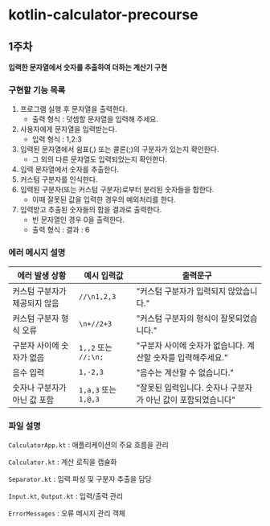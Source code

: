 # kotlin-calculator-precourse

## 1주차

**입력한 문자열에서 숫자를 추출하여 더하는 계산기 구현**

### 구현할 기능 목록

1. 프로그램 실행 후 문자열을 출력한다.
    - 출력 형식 : 덧셈할 문자열을 입력해 주세요.
2. 사용자에게 문자열을 입력받는다.
    - 입력 형식 : 1,2:3
3. 입력된 문자열에서 쉼표(,) 또는 콜론(;)의 구분자가 있는지 확인한다.
    - 그 외의 다른 문자열도 입력되었는지 확인한다.
4. 입력 문자열에서 숫자를 추출한다.
5. 커스텀 구분자를 인식한다.
6. 입력된 구분자(또는 커스텀 구분자)로부터 분리된 숫자들을 합한다.
    - 이때 잘못된 값을 입력한 경우의 예외처리를 한다.
7. 입력받고 추출된 숫자들의 합을 결과로 출력한다.
    - 빈 문자열인 경우 0을 출력한다.
    - 출력 형식 : 결과 : 6

### 에러 메시지 설명

| 에러 발생 상황         | 예시 입력값             | 출력문구                                |
|------------------|--------------------|-------------------------------------|
| 커스텀 구분자가 제공되지 않음 | `//\n1,2,3`        | "커스텀 구분자가 입력되지 않았습니다."              |
| 커스텀 구분자 형식 오류    | `\n+//2+3`         | "커스텀 구분자의 형식이 잘못되었습니다."             |
| 구분자 사이에 숫자가 없음   | `1,,2` 또는 `//;\n;` | "구분자 사이에 숫자가 없습니다. 계산할 숫자를 입력해주세요." |
| 음수 입력            | `1,-2,3`           | "음수는 계산할 수 없습니다."                   |
| 숫자나 구분자가 아닌 값 포함 | `1,a,3` 또는 `1,@,3` | "잘못된 입력입니다. 숫자나 구분자가 아닌 값이 포함되었습니다" |

### 파일 설명

`CalculatorApp.kt` : 애플리케이션의 주요 흐름을 관리

`Calculator.kt` : 계산 로직을 캡슐화

`Separator.kt` : 입력 파싱 및 구분자 추출을 담당

`Input.kt`, `Output.kt` : 입력/출력 관리

`ErrorMessages` : 오류 메시지 관리 객체